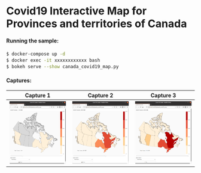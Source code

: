 # Covid19 Interactive Map for Provinces and territories of Canada



#### Running the sample:
```sh
$ docker-compose up -d
$ docker exec -it xxxxxxxxxxxx bash
$ bokeh serve --show canada_covid19_map.py
```

#### Captures:

| Capture 1     | Capture 2     | Capture 3     |
| ------------- | ------------- | ------------- |
| ![alt-text-1](https://github.com/vicent3rod/covid19-canada-interactive-map/blob/master/captures/1.png) | ![alt-text-2](https://github.com/vicent3rod/covid19-canada-interactive-map/blob/master/captures/2.png) | ![alt-text-3](https://github.com/vicent3rod/covid19-canada-interactive-map/blob/master/captures/3.png) 

